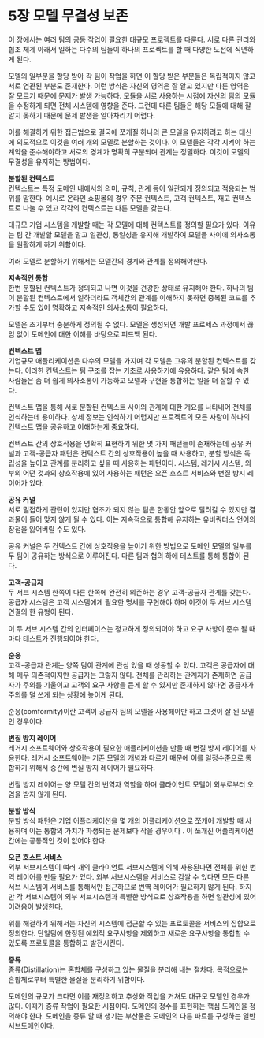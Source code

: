 # 5장 모델 무결성 보존
이 장에서는 여러 팀의 공동 작업이 필요한 대규모 프로젝트를 다룬다. 서로 다른 관리와 협조 체계 아래서 일하는 다수의 팀들이 하나의 프로젝트를 할 때 다양한 도전에 직면하게 된다.

모델의 일부분을 할당 받아 각 팀이 작업을 하면 이 할당 받은 부분들은 독립적이지 않고 서로 연관된 부분도 존재한다. 이런 방식은 자신의 영역은 잘 알고 있지만 다른 영역은 잘 모르기 때문에 문제가 발생 가능하다. 모듈을 서로 사용하는 시점에 자신의 팀의 모듈을 수정하게 되면 전체 시스템에 영향을 준다. 그런데 다른 팀들은 해당 모듈에 대해 잘 알지 못하기 때문에 문제 발생을 알아차리기 어렵다.

이를 해결하기 위한 접근법으로 결국에 쪼개질 하나의 큰 모델을 유지하려고 하는 대신에 의도적으로 이것을 여러 개의 모델로 분할하는 것이다. 이 모델들은 각각 지켜야 하는 계약을 준수해야하고 서로의 경계가 명확히 구분되며 관계는 정밀하다. 이것이 모델의 무결성을 유지하는 방법이다.


**분할된 컨텍스트**  
컨텍스트는 특정 도메인 내에서의 의미, 규칙, 관계 등이 일관되게 정의되고 적용되는 범위를 말한다. 예시로 온라인 쇼핑몰의 경우 주문 컨텍스트, 고객 컨텍스트, 재고 컨텍스트로 나눌 수 있고 각각의 컨텍스트는 다른 모델을 갖는다.

대규모 기업 시스템을 개발할 때는 각 모델에 대해 컨텍스트를 정의할 필요가 있다. 이유는 팀 간 개발할 모델을 맡고 일관성, 통일성을 유지해 개발하여 모델들 사이에 의사소통을 원활하게 하기 위함이다.

여러 모델로 분할하기 위해서는 모델간의 경계와 관계를 정의해야한다.


**지속적인 통합**  
한번 분할된 컨텍스트가 정의되고 나면 이것을 건강한 상태로 유지해야 한다. 하나의 팀이 분할된 컨텍스트에서 일하더라도 객체간의 관계를 이해하지 못하면 중복된 코드를 추가할 수도 있어 명확하고 지속적인 의사소통이 필요하다. 

모델은 초기부터 충분하게 정의될 수 없다. 모델은 생성되면 개발 프로세스 과정에서 끊임 없이 도메인에 대한 이해를 바탕으로 피드백 된다.


**컨텍스트 맵**  
기업규모 애플리케이션은 다수의 모델을 가지며 각 모델은 고유의 분할된 컨텍스트를 갖는다. 이러한 컨텍스트는 팀 구조를 잡는 기초로 사용하기에 유용하다. 같은 팀에 속한 사람들은 좀 더 쉽게 의사소통이 가능하고 모델과 구현을 통합하는 일을 더 잘할 수 있다.

컨텍스트 맵을 통해 서로 분할된 컨텍스트 사이의 관계에 대한 개요를 나타내어 전체를 인식하는데 용이하다. 상세 정보는 인식하기 어렵지만 프로젝트의 모든 사람이 하나의 컨텍스트 맵을 공유하고 이해하는게 중요하다.

컨텍스트 간의 상호작용을 명확히 표현하기 위한 몇 가지 패턴들이 존재하는데 공유 커널과 고객-공급자 패턴은 컨텍스트 간의 상호작용이 높을 때 사용하고, 분할 방식은 독립성을 높이고 관계를 분리하고 싶을 때 사용하는 패턴이다. 시스템, 레거시 시스템, 외부의 어떤 것과의 상호작용에 있어 사용하는 패턴은 오픈 호스트 서비스와 변질 방지 레이어가 있다.


**공유 커널**  
서로 밀접하게 관련이 있지만 협조가 되지 않는 팀은 한동안 앞으로 달려갈 수 있지만 결과물이 들어 맞지 않게 될 수 있다. 이는 지속적으로 통합해 유지하는 유비쿼터스 언어의 장점을 잃어버릴 수도 있다.

공유 커널은 두 컨텍스트 간에 상호작용을 높이기 위한 방법으로 도메인 모델의 일부를 두 팀이 공유하는 방식으로 이루어진다. 다른 팀과 협의 하에 테스트를 통해 통합이 된다.


**고객-공급자**  
두 서브 시스템 한쪽이 다른 한쪽에 완전히 의존하는 경우 고객-공급자 관계를 갖는다. 공급자 시스템은 고객 시스템에게 필요한 명세를 구현해야 하며 이것이 두 서브 시스템 연결의 한 유형이 된다. 

이 두 서브 시스템 간의 인터페이스는 정교하게 정의되어야 하고 요구 사항이 준수 될 때마다 테스트가 진행되어야 한다.


**순응**  
고객-공급자 관계는 양쪽 팀이 관계에 관심 있을 때 성공할 수 있다. 고객은 공급자에 대해 매우 의존적이지만 공급자는 그렇지 않다. 전체를 관리하는 관계자가 존재하면 공급자가 주의를 기울이고 고객의 요구 사항을 듣게 할 수 있지만 존재하지 않다면 공급자가 주의를 덜 쓰게 되는 상황에 놓이게 된다.

순응(comformity)이란 고객이 공급자 팀의 모델을 사용해야만 하고 그것이 잘 된 모델인 경우이다.


**변질 방지 레이어**  
레거시 소프트웨어와 상호작용이 필요한 애플리케이션을 만들 때 변질 방지 레이어를 사용한다. 레거시 소프트웨어는 기존 모델의 개념과 다르기 때문에 이를 일정수준으로 통합하기 위해서 중간에 변질 방지 레이어가 필요하다.

변질 방지 레이어는 양 모델 간의 번역자 역할을 하며 클라이언트 모델이 외부로부터 오염을 받지 않게 된다.


**분할 방식**  
분할 방식 패턴은 기업 어플리케이션을 몇 개의 어플리케이션으로 쪼개어 개발할 때 사용하며 이는 통합의 가치가 파생되는 문제보다 작을 경우이다 . 이 쪼개진 어플리케이션 간에는 공통적인 것이 없어야 한다.


**오픈 호스트 서비스**  
외부 서브시스템이 여러 개의 클라이언트 서브시스템에 의해 사용된다면 전체를 위한 번역 레이어를 만들 필요가 있다. 외부 서브시스템을 서비스로 감쌀 수 있다면 모든 다른 서브 시스템이 서비스를 통해서만 접근하므로 번역 레이어가 필요하지 않게 된다. 하지만 각 서브시스템이 외부 서브시스템과 특별한 방식으로 상호작용을 하면 일관성에 있어 어려움이 발생한다.

위를 해결하기 위해서는 자신의 시스템에 접근할 수 있는 프로토콜을 서비스의 집합으로 정의한다. 단일팀에 한정된 예외적 요구사항을 제외하고 새로운 요구사항을 통합할 수 있도록 프로토콜을 통합하고 발전시킨다.


**증류**  
증류(Distillation)는 혼합체를 구성하고 있는 물질을 분리해 내는 절차다. 목적으로는 혼합체로부터 특별한 물질을 분리하기 위함이다.

도메인의 규모가 크다면 이를 재정의하고 추상화 작업을 거쳐도 대규모 모델인 경우가 많다. 이때가 증류 작업이 필요한 시점이다. 도메인의 정수를 표현하는 핵심 도메인을 정의해야 한다. 도메인을 증류 할 때 생기는 부산물은 도메인의 다른 파트를 구성하는 일반 서브도메인이다.